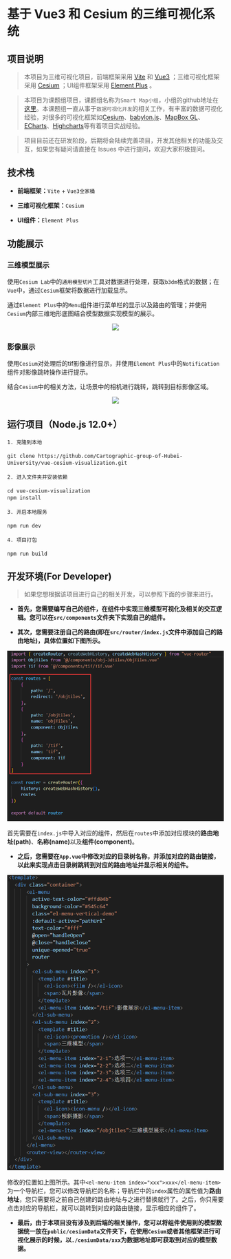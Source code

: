# 基于 Vue3 和 Cesium 的三维可视化系统

## 项目说明

> 本项目为三维可视化项目，前端框架采用 [Vite](https://vitejs.cn/) 和 [Vue3](https://v3.cn.vuejs.org/) ；三维可视化框架采用 [Cesium](https://www.cesium.com/) ；UI组件框架采用 [Element Plus](https://element-plus.gitee.io/zh-CN/) 。

> 本项目为课题组项目，课题组名称为`Smart Map小组`，小组的github地址在[这里](https://github.com/Cartographic-group-of-Hubei-University)。本课题组一直从事于`数据可视化开发`的相关工作，有丰富的数据可视化经验，对很多的可视化框架如[Cesium](https://www.cesium.com/)、[babylon.js](https://www.babylonjs.com/)、[MapBox GL](http://www.mapbox.cn/mapbox-gl-js/api/)、[ECharts](https://echarts.apache.org/zh/index.html)、[Highcharts](https://www.highcharts.com.cn/)等有着项目实战经验。

> 项目目前还在研发阶段，后期将会陆续完善项目，开发其他相关的功能及交互，如果您有疑问请直接在 Issues 中进行提问，欢迎大家积极提问。

## 技术栈

- **前端框架：**`Vite` + `Vue3全家桶`

- **三维可视化框架：**`Cesium`

- **UI组件：**`Element Plus`

## 功能展示

### 三维模型展示

使用`Cesium Lab`中的`通用模型切片`工具对数据进行处理，获取`b3dm`格式的数据；在`Vue`中，通过`Cesium`框架将数据进行加载显示。

通过`Element Plus`中的`Menu`组件进行菜单栏的显示以及路由的管理；并使用`Cesium`内部三维地形底图结合模型数据实现模型的展示。

<div align=center><img src="https://github.com/Cartographic-group-of-Hubei-University/vue-cesium-visualization/raw/master/images/cesium1.gif"></div>

### 影像展示

使用`Cesium`对处理后的tif影像进行显示，并使用`Element Plus`中的`Notification`组件对影像跳转操作进行提示。

结合`Cesium`中的相关方法，让场景中的相机进行跳转，跳转到目标影像区域。

<div align=center><img src="https://github.com/Cartographic-group-of-Hubei-University/vue-cesium-visualization/raw/master/images/cesium2.gif"></div>

## 运行项目（Node.js 12.0+）

```
1. 克隆到本地

git clone https://github.com/Cartographic-group-of-Hubei-University/vue-cesium-visualization.git

2. 进入文件夹并安装依赖

cd vue-cesium-visualization
npm install

3. 开启本地服务

npm run dev

4. 项目打包

npm run build
```

## 开发环境(For Developer)

> 如果您想根据该项目进行自己的相关开发，可以参照下面的步骤来进行。

- **首先，您需要编写自己的组件，在组件中实现三维模型可视化及相关的交互逻辑。您可以在`src/components`文件夹下实现自己的组件。**

- **其次，您需要注册自己的路由(即在`src/router/index.js`文件中添加自己的路由地址)，具体位置如下图所示。**

<div align=center><img src="https://github.com/Cartographic-group-of-Hubei-University/vue-cesium-visualization/raw/master/images/step1.png"></div>

首先需要在`index.js`中导入对应的组件，然后在`routes`中添加对应模块的<strong>路由地址(path)</strong>、<strong>名称(name)</strong>以及<strong>组件(component)</strong>。

- **之后，您需要在`App.vue`中修改对应的目录树名称，并添加对应的路由链接，以此来实现点击目录树跳转到对应的路由地址并显示相关的组件。**

<div align=center><img src="https://github.com/Cartographic-group-of-Hubei-University/vue-cesium-visualization/raw/master/images/step2.png"></div>

修改的位置如上图所示。其中`<el-menu-item index="xxx">xxx</el-menu-item>`为一个导航栏，您可以修改导航栏的名称；导航栏中的`index`属性的属性值为<strong>路由地址</strong>，您只需要将之前自己创建的路由地址与之进行替换就行了。之后，你只需要点击对应的导航栏，就可以跳转到对应的路由链接，显示相应的组件了。

- **最后，由于本项目没有涉及到后端的相关操作，您可以将组件使用到的模型数据统一放在`public/cesiumData`文件夹下，在使用`Cesium`或者其他框架进行可视化展示的时候，以`./cesiumData/xxx`为数据地址即可获取到对应的模型数据。**